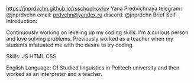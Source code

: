https://jnprdvchn.github.io/rsschool-cv/cv
Yana Predvichnaya
telegram: @jnprdvchn
email: prdvchn@yandex.ru
discord: @jnprdchn
Brief Self-Introduction:

Continuously working on leveling up my coding skills. 
I'm a curious person and love solving problems. Previously worked as a teacher when my students infatuated me with the desire to try coding.

Skills:
JS
HTML
CSS

English Language: C1
Studied linguistics in Politech university and then worked as an interpreter and a teacher.
